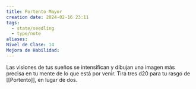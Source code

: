 ```yaml
---
title: Portento Mayor
creation date: 2024-02-16 23:11
tags:
  - state/seedling
  - type/note
aliases: 
Nivel de Clase: 14
Mejora de Habilidad:
---
```

Las visiones de tus sueños se intensifican y dibujan una imagen más precisa en tu mente de lo que
está por venir. Tira tres d20 para tu rasgo de [[Portento]], en lugar de dos.



